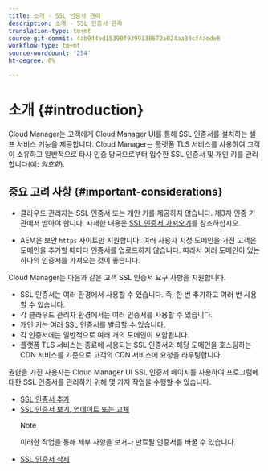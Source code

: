 ```yaml
---
title: 소개 - SSL 인증서 관리
description: 소개 - SSL 인증서 관리
translation-type: tm+mt
source-git-commit: 4ab944ad15390f9399138672a024aa30cf4aede8
workflow-type: tm+mt
source-wordcount: '254'
ht-degree: 0%

---
```



# 소개 {#introduction}

Cloud Manager는 고객에게 Cloud Manager UI를 통해 SSL 인증서를 설치하는 셀프 서비스 기능을 제공합니다. Cloud Manager는 플랫폼 TLS 서비스를 사용하여 고객이 소유하고 일반적으로 타사 인증 당국으로부터 입수한 SSL 인증서 및 개인 키를 관리합니다(예: *암호화*).

## 중요 고려 사항 {#important-considerations}


* 클라우드 관리자는 SSL 인증서 또는 개인 키를 제공하지 않습니다. 제3자 인증 기관에서 받아야 합니다. 자세한 내용은 [SSL 인증서 가져오기](/help/implementing/cloud-manager/managing-ssl-certifications/get-ssl-certificate.md)를 참조하십시오.

* AEM은 보안 `https` 사이트만 지원합니다. 여러 사용자 지정 도메인을 가진 고객은 도메인을 추가할 때마다 인증서를 업로드하지 않습니다. 따라서 여러 도메인이 있는 하나의 인증서를 가져오는 것이 좋습니다.

Cloud Manager는 다음과 같은 고객 SSL 인증서 요구 사항을 지원합니다.

* SSL 인증서는 여러 환경에서 사용할 수 있습니다. 즉, 한 번 추가하고 여러 번 사용할 수 있습니다.
* 각 클라우드 관리자 환경에서는 여러 인증서를 사용할 수 있습니다.
* 개인 키는 여러 SSL 인증서를 발급할 수 있습니다.
* 각 인증서에는 일반적으로 여러 개의 도메인이 포함됩니다.
* 플랫폼 TLS 서비스는 종료에 사용되는 SSL 인증서와 해당 도메인을 호스팅하는 CDN 서비스를 기준으로 고객의 CDN 서비스에 요청을 라우팅합니다.

권한을 가진 사용자는 Cloud Manager UI SSL 인증서 페이지를 사용하여 프로그램에 대한 SSL 인증서를 관리하기 위해 몇 가지 작업을 수행할 수 있습니다.

* [SSL 인증서 추가](/help/implementing/cloud-manager/managing-ssl-certifications/add-ssl-certificate.md)
* [SSL 인증서 보기, 업데이트 또는 교체](/help/implementing/cloud-manager/managing-ssl-certifications/view-update-replace-ssl-certificate.md)
   >[!NOTE]
   >이러한 작업을 통해 세부 사항을 보거나 만료될 인증서를 바꿀 수 있습니다.
* [SSL 인증서 삭제](/help/implementing/cloud-manager/managing-ssl-certifications/delete-ssl-certificate.md)
